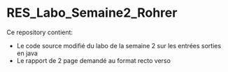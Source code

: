 # RES_Labo_Semaine2_Rohrer

Ce repository contient:
* Le code source modifié du labo de la semaine 2 sur les entrées sorties en java
* Le rapport de 2 page demandé au format recto verso


